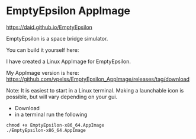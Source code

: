 # EmptyEpsilon AppImage

https://daid.github.io/EmptyEpsilon


EmptyEpsilon is a space bridge simulator.

You can build it yourself here:

I have created a Linux AppImage for EmptyEpsilon.

My AppImage version is here: https://github.com/vpelss/EmptyEpsilon_AppImage/releases/tag/download

Note: It is easiest to start in a Linux terminal. Making a launchable icon is possible, but will vary depending on your gui. 

- Download
- in a terminal run the following

  
```
chmod +x EmptyEpsilon-x86_64.AppImage
./EmptyEpsilon-x86_64.AppImage

```

